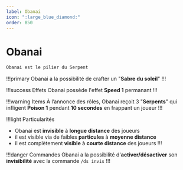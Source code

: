 ```yaml
---
label: Obanai
icon: ":large_blue_diamond:"
order: 850
---
```


# Obanai

```txt
Obanai est le pilier du Serpent
```

!!!primary
Obanai a la possibilité de crafter un "**Sabre du soleil**"
!!!

!!!success Effets
Obanai possède l'effet **Speed 1** permanant
!!!

!!!warning Items
À l’annonce des rôles, Obanai reçoit 3 "**Serpents**" qui infligent **Poison 1** pendant **10 secondes** en frappant un joueur
!!!

!!!light Particularités
- Obanai est **invisible** à **longue distance** des joueurs <br>
- il est visible via de faibles **particules** à **moyenne distance** <br>
- il est complètement **visible** à **courte distance** des joueurs
!!!

!!!danger Commandes
Obanai a la possibilité d'**activer/désactiver** son **invisibilité** avec la commande ```/ds invis```
!!!





